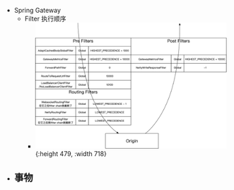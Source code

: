 - Spring Gateway
	- Filter 执行顺序
		- ![Filter执行顺序](../assets/image_1703135248690_0.png){:height 479, :width 718}
- 事物
	-